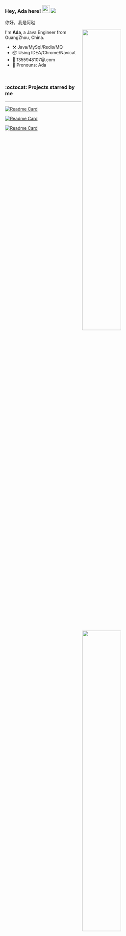 ### Hey, Ada here! <img src="https://media.giphy.com/media/hvRJCLFzcasrR4ia7z/giphy.gif" width="25px"> ![](https://komarev.com/ghpvc/?username=Ada0910)


你好，我是阿哒

[<img align="right" width="50%" src="https://github-readme-stats.vercel.app/api?username=Ada0910&count_private=true&show_icons=true">](https://github.com/Ada0910)

I'm **Ada**, a Java Engineer from GuangZhou, China.

-   :hammer_and_pick: Java/MySql/Redis/MQ
-   :package: Using IDEA/Chrome/Navicat
-   :e-mail: 1355948107@.com
-   :man: Pronouns: Ada

<br />


### :octocat: Projects starred by me
---

[<img align="right" top="20" width="50%" src="https://github-readme-stats.vercel.app/api/top-langs/?username=Ada0910&layout=compact">](https://github.com/Ada0910)


[![Readme Card](https://github-readme-stats.vercel.app/api/pin/?username=Ada0910&repo=error-log)](https://github.com/Ada0910/error-log)

[![Readme Card](https://github-readme-stats.vercel.app/api/pin/?username=Ada0910&repo=algorithm)](https://github.com/Ada0910/algorithm)

[![Readme Card](https://github-readme-stats.vercel.app/api/pin/?username=Ada0910&repo=repository-code)](https://github.com/Ada0910/repository-code)

<br />

